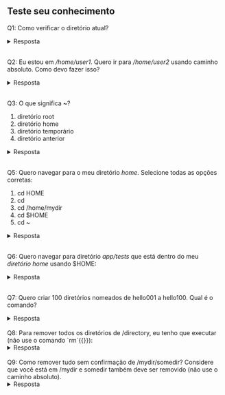## Teste seu conhecimento

Q1: Como verificar o diretório atual?

<details> <summary>Resposta</summary> pwd </details><br>

Q2: Eu estou em _/home/user1_. Quero ir para _/home/user2_ usando caminho absoluto. Como devo fazer isso?

<details> <summary>Resposta</summary> cd /home/user2 </details><br>

Q3: O que significa **~**?

1. diretório root
2. diretório home
3. diretório temporário
4. diretório anterior

<details> <summary>Resposta</summary> Opção 2: diretório home </details><br>

Q5: Quero navegar para o meu diretório _home_. Selecione todas as opções corretas:

1. cd HOME
2. cd
3. cd /home/mydir
4. cd $HOME
5. cd ~

<details> <summary>Resposta</summary> Opções 2, 4 e 5 </details><br>

Q6: Quero navegar para diretório _app/tests_ que está dentro do meu _diretório home_ usando $HOME:

<details> <summary>Resposta</summary> cd $HOME/app/tests </details><br>

Q7: Quero criar 100 diretórios nomeados de hello001 a hello100. Qual é o comando?

<details> <summary>Resposta</summary> mkdir hello{001..100} </details><br>
Q8: Para remover todos os diretórios de /directory, eu tenho que executar (não use o comando `rm`{{}}):

<details> <summary>Resposta</summary> rmdir /directory/* </details><br>
Q9: Como remover tudo sem confirmação de /mydir/somedir? Considere que você está em /mydir e somedir também deve ser removido (não use o caminho absoluto).

<details> <summary>Resposta</summary> rm -rf somedir </details><br>